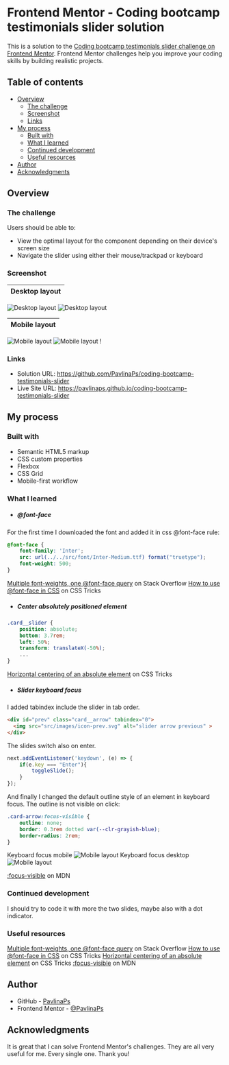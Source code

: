 # Frontend Mentor - Coding bootcamp testimonials slider solution

This is a solution to the [Coding bootcamp testimonials slider challenge on Frontend Mentor](https://www.frontendmentor.io/challenges/coding-bootcamp-testimonials-slider-4FNyLA8JL). Frontend Mentor challenges help you improve your coding skills by building realistic projects. 

## Table of contents

- [Overview](#overview)
  - [The challenge](#the-challenge)
  - [Screenshot](#screenshot)
  - [Links](#links)
- [My process](#my-process)
  - [Built with](#built-with)
  - [What I learned](#what-i-learned)
  - [Continued development](#continued-development)
  - [Useful resources](#useful-resources)
- [Author](#author)
- [Acknowledgments](#acknowledgments)

## Overview

### The challenge

Users should be able to:

- View the optimal layout for the component depending on their device's screen size
- Navigate the slider using either their mouse/trackpad or keyboard

### Screenshot

| Desktop layout |
|:--:|
![Desktop layout](./screenshots/screenshot-desktop-tanya.jpg) ![Desktop layout](./screenshots/screenshot-desktop-john.jpg)

| Mobile layout |
|:--:|
![Mobile layout](./screenshots/screenshot-mobile-tanya.jpg) ![Mobile layout](./screenshots/screenshot-mobile-john.jpg) !

### Links

- Solution URL: https://github.com/PavlinaPs/coding-bootcamp-testimonials-slider
- Live Site URL: https://pavlinaps.github.io/coding-bootcamp-testimonials-slider

## My process

### Built with

- Semantic HTML5 markup
- CSS custom properties
- Flexbox
- CSS Grid
- Mobile-first workflow

### What I learned

- ##### @font-face
For the first time I downloaded the font and added it in css @font-face rule:

```css
@font-face {
    font-family: 'Inter';
    src: url(../../src/font/Inter-Medium.ttf) format("truetype");
    font-weight: 500;
}
```
[Multiple font-weights, one @font-face query](https://stackoverflow.com/questions/28279989/multiple-font-weights-one-font-face-query) on Stack Overflow
[How to use @font-face in CSS](https://css-tricks.com/snippets/css/using-font-face-in-css/) on CSS Tricks

- ##### Center absolutely positioned element
```css
.card__slider {
    position: absolute;
    bottom: 3.7rem;
    left: 50%;
    transform: translateX(-50%);
    ...
}
```
[Horizontal centering of an absolute element](https://css-tricks.com/forums/topic/horizontal-centering-of-an-absolute-element/) on CSS Tricks

- ##### Slider keyboard focus
I added tabindex include the slider in tab order.
```html
<div id="prev" class="card__arrow" tabindex="0">
  <img src="src/images/icon-prev.svg" alt="slider arrow previous" >
</div>
```
The slides switch also on enter.
```js
next.addEventListener('keydown', (e) => {
    if(e.key === "Enter"){
        toggleSlide();
    }
});
```
And finally I changed the default outline style of an element in keyboard focus. The outline is not visible on click:

```css
.card-arrow:focus-visible {
    outline: none;
    border: 0.3rem dotted var(--clr-grayish-blue);
    border-radius: 2rem;
}
```
Keyboard focus mobile
![Mobile layout](./screenshots/screenshot-mobile-keyboard-focus.jpg)
Keyboard focus desktop
![Mobile layout](./screenshots/screenshot-desktop-keyboard-focus.jpg)

[:focus-visible](https://developer.mozilla.org/en-US/docs/Web/CSS/:focus-visible) on MDN

### Continued development

I should try to code it with more the two slides, maybe also with a dot indicator.

### Useful resources

[Multiple font-weights, one @font-face query](https://stackoverflow.com/questions/28279989/multiple-font-weights-one-font-face-query) on Stack Overflow
[How to use @font-face in CSS](https://css-tricks.com/snippets/css/using-font-face-in-css/) on CSS Tricks
[Horizontal centering of an absolute element](https://css-tricks.com/forums/topic/horizontal-centering-of-an-absolute-element/) on CSS Tricks
[:focus-visible](https://developer.mozilla.org/en-US/docs/Web/CSS/:focus-visible) on MDN


## Author

- GitHub - [PavlinaPs](https://github.com/PavlinaPs)
- Frontend Mentor - [@PavlinaPs](https://www.frontendmentor.io/profile/PavlinaPs)

## Acknowledgments

It is great that I can solve Frontend Mentor's challenges. They are all very useful for me. Every single one. Thank you!
